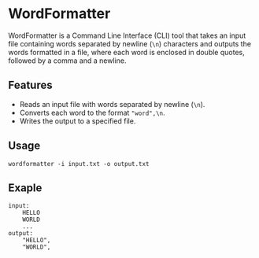 # WordFormatter

WordFormatter is a Command Line Interface (CLI) tool that takes an input file containing words separated by newline (`\n`) characters and outputs the words formatted in a file, where each word is enclosed in double quotes, followed by a comma and a newline.

## Features

- Reads an input file with words separated by newline (`\n`).
- Converts each word to the format `"word",\n`.
- Writes the output to a specified file.

## Usage

```
wordformatter -i input.txt -o output.txt
```

## Exaple

    input:
        HELLO
        WORLD
        ...
    output:
        "HELLO",
        "WORLD",
